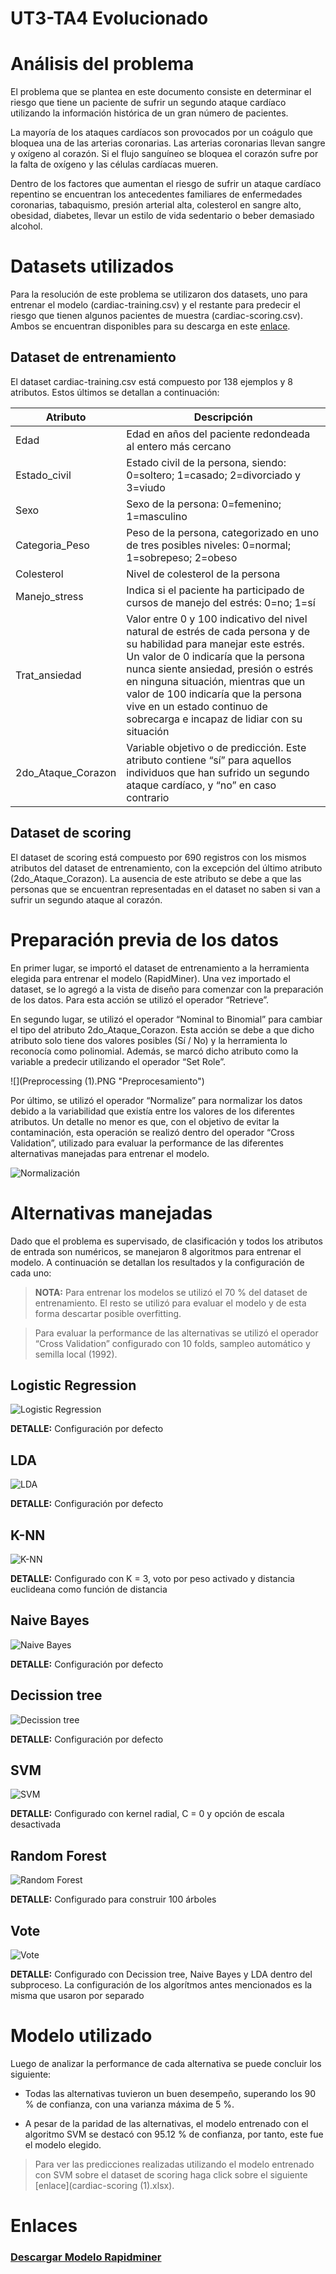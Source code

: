 # UT3-TA4 Evolucionado

# Análisis del problema

El problema que se plantea en este documento consiste en determinar el riesgo que tiene un paciente de sufrir un segundo ataque cardíaco utilizando la información histórica de un gran número de pacientes.

La mayoría de los ataques cardíacos son provocados por un coágulo que bloquea una de las arterias coronarias. Las arterias coronarias llevan sangre y oxígeno al corazón. Si el flujo sanguíneo se bloquea el corazón sufre por la falta de oxígeno y las células cardíacas mueren.

Dentro de los factores que aumentan el riesgo de sufrir un ataque cardíaco repentino se encuentran los antecedentes familiares de enfermedades coronarias, tabaquismo, presión arterial alta, colesterol en sangre alto, obesidad, diabetes, llevar un estilo de vida sedentario o  beber demasiado alcohol.

# Datasets utilizados

Para la resolución de este problema se utilizaron dos datasets, uno para entrenar el modelo (cardiac-training.csv) y el restante para predecir el riesgo que tienen algunos pacientes de muestra (cardiac-scoring.csv). Ambos se encuentran disponibles para su descarga en este [enlace](cardiac.zip).

## Dataset de entrenamiento
El dataset cardiac-training.csv está compuesto por 138 ejemplos y 8 atributos. Estos últimos se detallan a continuación:


| Atributo | Descripción |
| -------- | ----------- |
| Edad | Edad en años del paciente redondeada al entero más cercano |
| Estado_civil | Estado civil de la persona, siendo: 0=soltero; 1=casado; 2=divorciado y 3=viudo |
| Sexo | Sexo de la persona: 0=femenino; 1=masculino |
| Categoria_Peso | Peso de la persona, categorizado en uno de tres posibles niveles: 0=normal; 1=sobrepeso; 2=obeso |
| Colesterol | Nivel de colesterol de la persona |
| Manejo_stress | Indica si el paciente ha participado de cursos de manejo del estrés: 0=no; 1=sí |
| Trat_ansiedad | Valor entre 0 y 100 indicativo del nivel natural de estrés de cada persona y de su habilidad para manejar este estrés. Un valor de 0 indicaría que la persona nunca siente ansiedad, presión o estrés en ninguna situación, mientras que un valor de 100 indicaría que la persona vive en un estado continuo de sobrecarga e incapaz de lidiar con su situación |
| 2do_Ataque_Corazon | Variable objetivo o de predicción. Este atributo contiene “sí” para aquellos individuos que han sufrido un segundo ataque cardíaco, y “no” en caso contrario |

## Dataset de scoring
El dataset de scoring está compuesto por 690 registros con los mismos atributos del dataset de entrenamiento, con la excepción del último atributo (2do_Ataque_Corazon). La ausencia de este atributo se debe a que las personas que se encuentran representadas en el dataset no saben si van a sufrir un segundo ataque al corazón.

# Preparación previa de los datos

En primer lugar, se importó el dataset de entrenamiento a la herramienta elegida para entrenar el modelo (RapidMiner). Una vez importado el dataset, se lo agregó a la vista de diseño para comenzar con la preparación de los datos. Para esta acción se utilizó el operador “Retrieve”.

En segundo lugar, se utilizó el operador “Nominal to Binomial” para cambiar el tipo del atributo 2do_Ataque_Corazon. Esta acción se debe a que dicho atributo solo tiene dos valores posibles (Sí / No) y la herramienta lo reconocía como polinomial. Además,  se marcó dicho atributo como la variable a predecir utilizando el operador “Set Role”.

![](Preprocessing (1).PNG "Preprocesamiento")


Por último, se utilizó el operador “Normalize” para normalizar los datos debido a la variabilidad que existía entre los valores de los diferentes atributos. Un detalle no menor es que, con el objetivo de evitar la contaminación, esta operación se realizó dentro del operador “Cross Validation”, utilizado para evaluar la performance de las diferentes alternativas manejadas para entrenar el modelo.

![](Normalize.PNG "Normalización")

# Alternativas manejadas

Dado que el problema es supervisado, de clasificación y todos los atributos de entrada son numéricos, se manejaron 8 algoritmos para entrenar el modelo. A continuación se detallan los resultados y la configuración de cada uno:

>  **NOTA:** Para entrenar los modelos se utilizó el 70 % del dataset de entrenamiento. El resto se utilizó para evaluar el modelo y de esta forma descartar posible overfitting.

> Para evaluar la performance de las alternativas se utilizó el operador “Cross Validation” configurado con 10 folds, sampleo automático y semilla local (1992).

## Logistic Regression

![](LogisticRegression.PNG "Logistic Regression")

**DETALLE:** Configuración por defecto

## LDA

![](LDA.PNG "LDA")

**DETALLE:** Configuración por defecto

## K-NN

![](K-NN.PNG "K-NN")

**DETALLE:** Configurado con K = 3, voto por peso activado y distancia euclideana como función de distancia

## Naive Bayes

![](NaiveBayes.PNG "Naive Bayes")

**DETALLE:** Configuración por defecto

## Decission tree

![](DecissionTree.PNG "Decission tree")

**DETALLE:** Configuración por defecto

## SVM

![](SVM.PNG "SVM")

**DETALLE:** Configurado con kernel radial, C = 0 y opción de escala desactivada

## Random Forest

![](RandomForest.PNG "Random Forest")

**DETALLE:** Configurado para construir 100 árboles

## Vote

![](Vote.PNG "Vote")

**DETALLE:** Configurado con Decission tree, Naive Bayes y LDA dentro del subproceso. La configuración de los algorítmos antes mencionados es la misma que usaron por separado


# Modelo utilizado

Luego de analizar la performance de cada alternativa se puede concluir los siguiente:

* Todas las alternativas tuvieron un buen desempeño, superando los 90 % de confianza, con una varianza máxima de 5 %.

* A pesar de la paridad de las alternativas, el modelo entrenado con el algoritmo SVM se destacó con 95.12 % de confianza, por tanto, este fue el modelo elegido.


> Para ver las predicciones realizadas utilizando el modelo entrenado con SVM sobre el dataset de scoring haga click sobre el siguiente [enlace](cardiac-scoring (1).xlsx).

# Enlaces
### [Descargar Modelo Rapidminer](UT3-TA4.rmp)


